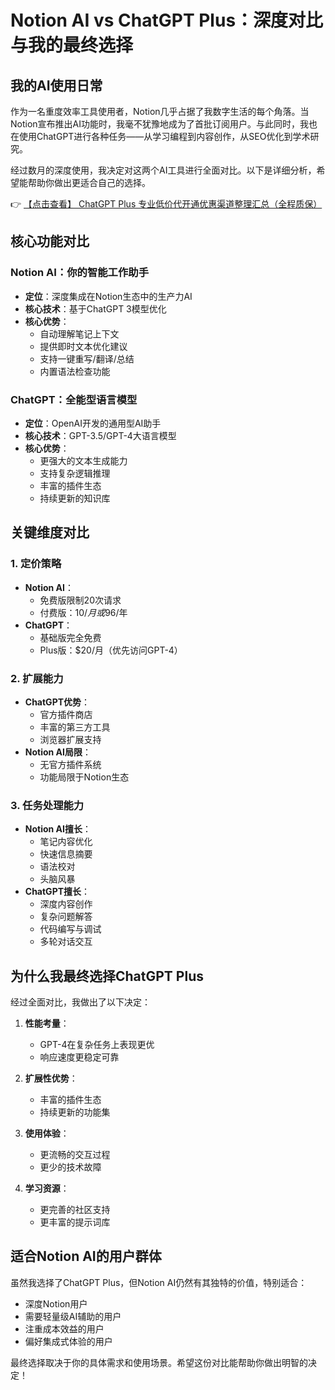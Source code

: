 # Notion AI vs ChatGPT Plus：深度对比与我的最终选择

## 我的AI使用日常

作为一名重度效率工具使用者，Notion几乎占据了我数字生活的每个角落。当Notion宣布推出AI功能时，我毫不犹豫地成为了首批订阅用户。与此同时，我也在使用ChatGPT进行各种任务——从学习编程到内容创作，从SEO优化到学术研究。

经过数月的深度使用，我决定对这两个AI工具进行全面对比。以下是详细分析，希望能帮助你做出更适合自己的选择。

👉 [【点击查看】 ChatGPT Plus 专业低价代开通优惠渠道整理汇总（全程质保）](https://bit.ly/DaiKai)

## 核心功能对比

### Notion AI：你的智能工作助手
- **定位**：深度集成在Notion生态中的生产力AI
- **核心技术**：基于ChatGPT 3模型优化
- **核心优势**：
  - 自动理解笔记上下文
  - 提供即时文本优化建议
  - 支持一键重写/翻译/总结
  - 内置语法检查功能

### ChatGPT：全能型语言模型
- **定位**：OpenAI开发的通用型AI助手
- **核心技术**：GPT-3.5/GPT-4大语言模型
- **核心优势**：
  - 更强大的文本生成能力
  - 支持复杂逻辑推理
  - 丰富的插件生态
  - 持续更新的知识库

## 关键维度对比

### 1. 定价策略
- **Notion AI**：
  - 免费版限制20次请求
  - 付费版：$10/月或$96/年
- **ChatGPT**：
  - 基础版完全免费
  - Plus版：$20/月（优先访问GPT-4）

### 2. 扩展能力
- **ChatGPT优势**：
  - 官方插件商店
  - 丰富的第三方工具
  - 浏览器扩展支持
- **Notion AI局限**：
  - 无官方插件系统
  - 功能局限于Notion生态

### 3. 任务处理能力
- **Notion AI擅长**：
  - 笔记内容优化
  - 快速信息摘要
  - 语法校对
  - 头脑风暴
- **ChatGPT擅长**：
  - 深度内容创作
  - 复杂问题解答
  - 代码编写与调试
  - 多轮对话交互

## 为什么我最终选择ChatGPT Plus

经过全面对比，我做出了以下决定：

1. **性能考量**：
   - GPT-4在复杂任务上表现更优
   - 响应速度更稳定可靠

2. **扩展性优势**：
   - 丰富的插件生态
   - 持续更新的功能集

3. **使用体验**：
   - 更流畅的交互过程
   - 更少的技术故障

4. **学习资源**：
   - 更完善的社区支持
   - 更丰富的提示词库

## 适合Notion AI的用户群体

虽然我选择了ChatGPT Plus，但Notion AI仍然有其独特的价值，特别适合：
- 深度Notion用户
- 需要轻量级AI辅助的用户
- 注重成本效益的用户
- 偏好集成式体验的用户

最终选择取决于你的具体需求和使用场景。希望这份对比能帮助你做出明智的决定！